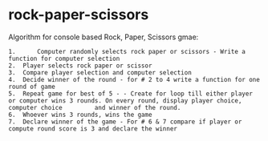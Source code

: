 # rock-paper-scissors

Algorithm for console based Rock, Paper, Scissors gmae:

    1.  	Computer randomly selects rock paper or scissors - Write a function for computer selection
	2.	Player selects rock paper or scissor
	3.	Compare player selection and computer selection
	4.	Decide winner of the round - for # 2 to 4 write a function for one round of game
	5.	Repeat game for best of 5 - - Create for loop till either player or computer wins 3 rounds. On every round, display player choice, computer choice 		   and winner of the round.
	6.	Whoever wins 3 rounds, wins the game
	7.	Declare winner of the game - For # 6 & 7 compare if player or compute round score is 3 and declare the winner

